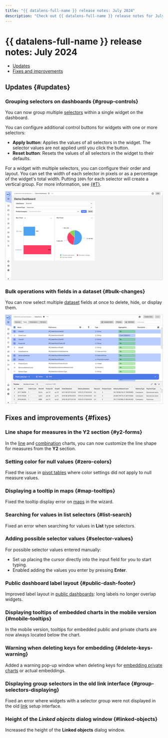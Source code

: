 ```yaml
---
title: "{{ datalens-full-name }} release notes: July 2024"
description: "Check out {{ datalens-full-name }} release notes for July 2024."
---
```


# {{ datalens-full-name }} release notes: July 2024

* [Updates](#updates)
* [Fixes and improvements](#fixes)

## Updates {#updates}



### Grouping selectors on dashboards {#group-controls}

You can now group multiple [selectors](../dashboard/selector.md) within a single widget on the dashboard.

You can configure additional control buttons for widgets with one or more selectors:

* **Apply button**: Applies the values of all selectors in the widget. The selector values are not applied until you click the button.
* **Reset button**: Resets the values of all selectors in the widget to their defaults.

For a widget with multiple selectors, you can configure their order and layout. You can set the width of each selector in pixels or as a percentage of the widget's total width. Putting `100%` for each selector will create a vertical group. For more information, see [{#T}](../operations/dashboard/add-selector.md).

![screenshot](../../_assets/datalens/dashboard/dashboard-group-selectors.svg)


### Bulk operations with fields in a dataset {#bulk-changes}

You can now select multiple [dataset](../concepts/dataset/index.md) fields at once to delete, hide, or display them.

![screenshot](../../_assets/datalens/dataset/dataset-fields-bulk-changes.png)

## Fixes and improvements {#fixes}

### Line shape for measures in the Y2 section {#y2-forms}

In the [line](../visualization-ref/line-chart.md) and [combination](../visualization-ref/combined-chart.md) charts, you can now customize the line shape for measures from the **Y2** section.

### Setting color for null values {#zero-colors}

Fixed the issue in [pivot tables](../visualization-ref/pivot-table-chart.md) where color settings did not apply to null measure values.

### Displaying a tooltip in maps {#map-tooltips}

Fixed the tooltip display error on [maps](../visualization-ref/map-chart.md) in the wizard.

### Searching for values in list selectors {#list-search}

Fixed an error when searching for values ​​in **List** type selectors.

### Adding possible selector values {#selector-values}

For possible selector values ​​entered manually:

* Set up placing the cursor directly into the input field for you to start typing.
* Enabled adding the values you enter by pressing **Enter**.


### Public dashboard label layout {#public-dash-footer}

Improved label layout in [public dashboards](../concepts/datalens-public.md): long labels no longer overlap widgets.

### Displaying tooltips of embedded charts in the mobile version {#mobile-tooltips}

In the mobile version, tooltips for embedded public and private charts are now always located below the chart.

### Warning when deleting keys for embedding {#delete-keys-warning}

Added a warning pop-up window when deleting keys for [embedding private charts](../security/private-embedded-objects.md) or actual embeddings.

### Displaying group selectors in the old link interface {#group-selectors-displaying}

Fixed an error where widgets with a selector group were not displayed in the old [link](../dashboard/link.md) setup interface.



### Height of the _Linked objects_ dialog window {#linked-objects}

Increased the height of the **Linked objects** dialog window.
